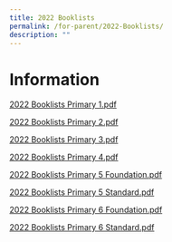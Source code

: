 ```yaml
---
title: 2022 Booklists
permalink: /for-parent/2022-Booklists/
description: ""
---
```

Information
==============

[2022 Booklists Primary 1.pdf](/files/2022%20Booklists%20Primary%201.pdf)

[2022 Booklists Primary 2.pdf](/files/2022%20Booklists%20Primary%202.pdf)

[2022 Booklists Primary 3.pdf](/files/2022%20Booklists%20Primary%203.pdf)

[2022 Booklists Primary 4.pdf](/files/2022%20Booklists%20Primary%204.pdf)

[2022 Booklists Primary 5 Foundation.pdf](/files/2022%20Booklists%20Primary%205%20Foundation.pdf)

[2022 Booklists Primary 5 Standard.pdf](/files/2022%20Booklists%20Primary%205%20Standard.pdf)

[2022 Booklists Primary 6 Foundation.pdf](/files/2022%20Booklists%20Primary%206%20Foundation.pdf)

[2022 Booklists Primary 6 Standard.pdf](/files/2022%20Booklists%20Primary%206%20Standard.pdf)